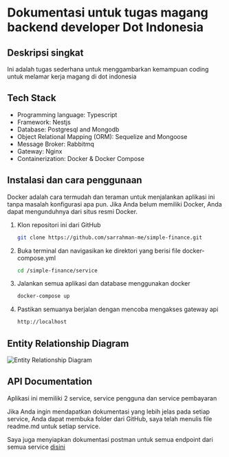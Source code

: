 # Dokumentasi untuk tugas magang backend developer Dot Indonesia

## Deskripsi singkat

Ini adalah tugas sederhana untuk menggambarkan kemampuan coding untuk melamar kerja magang di dot indonesia

## Tech Stack

- Programming language: Typescript
- Framework: Nestjs
- Database: Postgresql and Mongodb
- Object Relational Mapping (ORM): Sequelize and Mongoose
- Message Broker: Rabbitmq
- Gateway: Nginx
- Containerization: Docker & Docker Compose

## Instalasi dan cara penggunaan

Docker adalah cara termudah dan teraman untuk menjalankan aplikasi ini tanpa masalah konfigurasi apa pun. Jika Anda belum memiliki Docker, Anda dapat mengunduhnya dari situs resmi Docker.

1. Klon repositori ini dari GitHub

   ```bash
   git clone https://github.com/sarrahman-me/simple-finance.git
   ```

2. Buka terminal dan navigasikan ke direktori yang berisi file docker-compose.yml

   ```bash
   cd /simple-finance/service
   ```

3. Jalankan semua aplikasi dan database menggunakan docker

   ```bash
   docker-compose up
   ```

4. Pastikan semuanya berjalan dengan mencoba mengakses gateway api

   ```bash
   http://localhost
   ```

## Entity Relationship Diagram

![Entity Relationship Diagram](https://ik.imagekit.io/sarrahmanme/Screenshot%202024-05-11%20at%2016.34.19.png?updatedAt=1715420092746)

## API Documentation

Aplikasi ini memiliki 2 service, service pengguna dan service pembayaran

Jika Anda ingin mendapatkan dokumentasi yang lebih jelas pada setiap service, Anda dapat membuka folder dari GitHub, saya telah menulis file readme.md untuk setiap service.

Saya juga menyiapkan dokumentasi postman untuk semua endpoint dari semua service [disini](https://documenter.getpostman.com/view/29090922/2sA3JM71wm#fddfb529-e12c-43e9-9f91-41266a768dc9)
